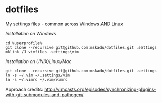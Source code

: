 # dotfiles
My settings files - common across Windows AND Linux

*Installation on Windows*

    cd %userprofile%
    git clone --recursive git@github.com:mskadu/dotfiles.git .settings
    mklink /J vimfiles .settings\vim

*Installation on UNIX/Linux/Mac*

    git clone --recursive git@github.com:mskadu/dotfiles.git .settings
    ln -s ~/.vim ~/.settings/vim
    ln -s ~/.vimrc ~/.vim/vimrc

Approach credits: http://vimcasts.org/episodes/synchronizing-plugins-with-git-submodules-and-pathogen/
